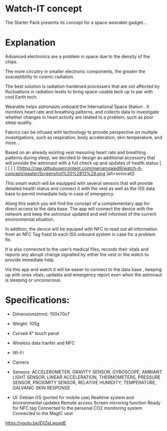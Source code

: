 # Watch-IT concept
The Starter Pack presents its concept for a space wearable gadget...

# Explanation

Advanced electronics are a problem in space due to the density of the chips. 

The more circuitry in smaller electronic components, 
the greater the susceptibility to cosmic radiation. 

The best solution is radiation-hardened processers that are not affected 
by fluctuations in radiation levels to bring space-usable tech up to par with cool Earth tech.

Wearable helps astronauts onboard the International Space Station . 
It monitors heart rate and breathing patterns, and collects data to investigate whether 
changes in heart activity are related to a problem, such as poor sleep quality. 

Fabrics can be infused with technology to provide perspective on multiple investigations, 
such as respiration, body acceleration, skin temperature, and more...


Based on an already existing vest mesuring heart rate and breathing patterns during sleep, 
we decided to design an additional accessory that will provide the astronaut with a full check 
up and  updates of health status [ [ [   [ [ [[https://raw.githubusercontent.com/meriamgaied9/watch-it-concept/master/Screenshot%20%2813%29.png |alt=octocat]]

This smart watch will be equipped with several sensors that will provide detailed health status 
and connect it with the vest as well as the ISS data base to permit immediate help in case of emergency.

Along this watch you will find the concept of a complementary app for direct access to the data base.
The app will connect the device with the network and keep the astronaut updated and well informed of 
the current environmental situation. 

In addition, the device will be equiped with NFC to read out all information from an NFC Tag fixed to each ISS onboard system in case for a problem fix.

It is also connected to the user’s medical files, records their vitals and reports any abrupt change 
signalled by either the vest or the watch to provide immediate help.

Via this app and watch it will be easier to connect to the data base , keeping up with ones vitals, 
updates and emergency report even when the astronaut is sleeping or unconscious. 

# Specifications:

- Dimensions(mm): 100x70x7
- Weight: 105g

- Curved 4" touch panal
- Wireless data tranfer and NFC
- Wi-Fi
- Camera

- Sensors:
    ACCELEROMETER,
    GRAVITY SENSOR,
    GYROSCOPE,
    AMBIANT LIGHT SENSOR,
    LINEAR ACCELERATION,
    THERMOMETERS,
    PRESSURE SENSOR,
    PROXIMITY SENSOR,
    RELATIVE HUMIDITY,
    TEMPERATURE,
    GALVANIC SKIN RESPONSE

- UI:
    Debian OS (ported for mobile use)
    Realtime system and environmental updates
    Remote access
    Screen mirroring function
    Ready for NFC tag
    Connected to the personal CO2 monitoring system
    Connected to the MagIC vest

https://youtu.be/EjIZeLwuxdE

